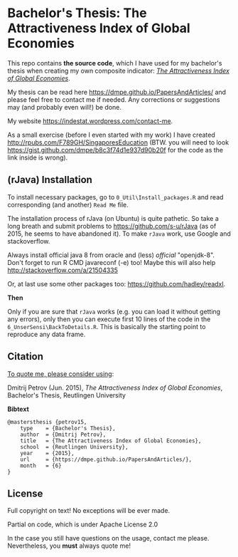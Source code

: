 Bachelor's Thesis: The Attractiveness Index of Global Economies
========

This repo contains **the source code**, which I have used for my bachelor's thesis when creating my own composite indicator: [*The Attractiveness Index of Global Economies*](https://dmpe.github.io/PapersAndArticles/). 

My thesis can be read here <https://dmpe.github.io/PapersAndArticles/> and please feel free to contact me if needed. Any corrections or suggestions may (and probably even will!) be done.

My website <https://indestat.wordpress.com/contact-me>.

As a small exercise (before I even started with my work) I have created <http://rpubs.com/F789GH/SingaporesEducation> (BTW. you will need to look <https://gist.github.com/dmpe/b8c3f74d1e937d90b20f> for the code as the link inside is wrong).

## (rJava) Installation

To install necessary packages, go to `0_Util\Install_packages.R` and read corresponding (and another) `Read Me` file.

The installation process of rJava (on Ubuntu) is quite pathetic. So take a long breath and submit problems to <https://github.com/s-u/rJava> (as of 2015, he seems to have abandoned it). To make `rJava` work, use Google and stackoverflow. 

Always install official java 8 from oracle and (less) *official* "openjdk-8". Don't forget to run R CMD javareconf (-e) too! Maybe this will also help <http://stackoverflow.com/a/21504335>

Or, at last use some other packages too: <https://github.com/hadley/readxl>. 

**Then**

Only if you are sure that `rJava` works (e.g. you can load it without getting any errors), only then you can execute first 10 lines of the code in the `6_UnserSensi\BackToDetails.R`. This is basically the starting point to reproduce any data frame. 

## Citation

<u>To quote me, please consider using</u>:

Dmitrij Petrov (Jun. 2015), *The Attractiveness Index of Global Economies*, Bachelor's Thesis, Reutlingen University

**Bibtext**
```
@mastersthesis {petrov15,
    type    = {Bachelor's Thesis},
    author  = {Dmitrij Petrov},
    title   = {The Attractiveness Index of Global Economies},
    school  = {Reutlingen University},
    year    = {2015},
    url     = {https://dmpe.github.io/PapersAndArticles/},
    month   = {6}
}
```

## License

Full copyright on text! No exceptions will be ever made. 

Partial on code, which is under Apache License 2.0

In the case you still have questions on the usage, contact me please. Nevertheless, you **must** always quote me!

